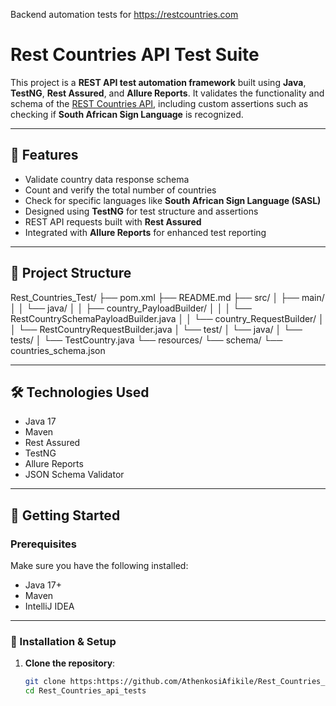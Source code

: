 Backend automation tests for https://restcountries.com 

# Rest Countries API Test Suite

This project is a **REST API test automation framework** built using **Java**, **TestNG**, **Rest Assured**, and **Allure Reports**. It validates the functionality and schema of the [REST Countries API](https://restcountries.com/), including custom assertions such as checking if **South African Sign Language** is recognized.

---

## 📌 Features

- Validate country data response schema
- Count and verify the total number of countries
- Check for specific languages like **South African Sign Language (SASL)**
- Designed using **TestNG** for test structure and assertions
- REST API requests built with **Rest Assured**
- Integrated with **Allure Reports** for enhanced test reporting

---

## 📁 Project Structure

Rest_Countries_Test/
├── pom.xml
├── README.md
├── src/
│ ├── main/
│ │ └── java/
│ │ ├── country_PayloadBuilder/
│ │ │ └── RestCountrySchemaPayloadBuilder.java
│ │ └── country_RequestBuilder/
│ │ └── RestCountryRequestBuilder.java
│ └── test/
│ └── java/
│ └── tests/
│ └── TestCountry.java
└── resources/
└── schema/
└── countries_schema.json


---

## 🛠️ Technologies Used

- Java 17
- Maven
- Rest Assured
- TestNG
- Allure Reports
- JSON Schema Validator

---

## 🚀 Getting Started

### Prerequisites

Make sure you have the following installed:

- Java 17+
- Maven 
- IntelliJ IDEA

---

### 🧾 Installation & Setup

1. **Clone the repository**:
   ```bash
   git clone https:https://github.com/AthenkosiAfikile/Rest_Countries_api_tests
   cd Rest_Countries_api_tests



